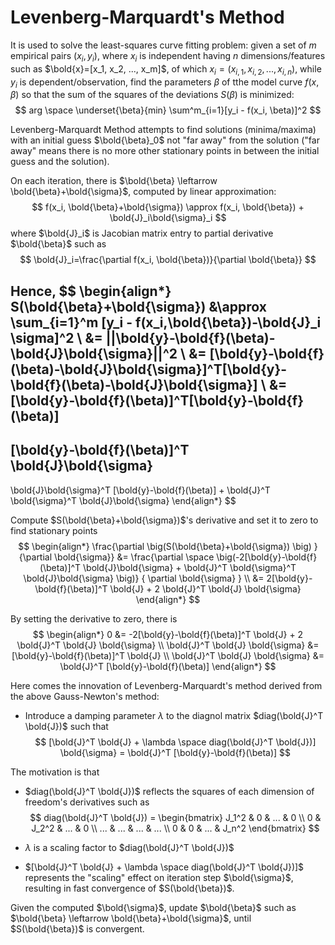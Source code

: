 # Levenberg-Marquardt's Method

It is used to solve the least-squares curve fitting problem:
given a set of $m$ empirical pairs $(x_i, y_i)$, where $x_i$ is independent having $n$ dimensions/features such as $\bold{x}=[x_1, x_2, ..., x_m]$, of which $x_i=(x_{i,1}, x_{i,2}, ..., x_{i,n})$, while $y_i$ is dependent/observation, find the parameters $\beta$ of tthe model curve $f(x, \beta)$ so that the sum of the squares of the deviations $S(\beta)$ is minimized:
$$
arg \space \underset{\beta}{min}
\sum^m_{i=1}[y_i - f(x_i, \beta)]^2
$$

Levenberg-Marquardt Method attempts to find solutions (minima/maxima) with an initial guess $\bold{\beta}_0$ not "far away" from the solution ("far away" means there is no more other stationary points in between the initial guess and the solution).

On each iteration, there is $\bold{\beta} \leftarrow \bold{\beta}+\bold{\sigma}$, computed by linear approximation:
$$
f(x_i, \bold{\beta}+\bold{\sigma})
\approx
f(x_i, \bold{\beta}) + \bold{J}_i\bold{\sigma}_i
$$
where $\bold{J}_i$ is Jacobian matrix entry to partial derivative $\bold{\beta}$ such as
$$
\bold{J}_i=\frac{\partial f(x_i, \bold{\beta})}{\partial \bold{\beta}}
$$

Hence, 
$$
\begin{align*}
S(\bold{\beta}+\bold{\sigma})
&\approx
\sum_{i=1}^m [y_i - f(x_i,\bold{\beta})-\bold{J}_i \sigma]^2
\\ &=
||\bold{y}-\bold{f}(\beta)-\bold{J}\bold{\sigma}||^2
\\ &=
[\bold{y}-\bold{f}(\beta)-\bold{J}\bold{\sigma}]^T[\bold{y}-\bold{f}(\beta)-\bold{J}\bold{\sigma}]
\\ &=
[\bold{y}-\bold{f}(\beta)]^T[\bold{y}-\bold{f}(\beta)]
-
[\bold{y}-\bold{f}(\beta)]^T \bold{J}\bold{\sigma}
-
\bold{J}\bold{\sigma}^T [\bold{y}-\bold{f}(\beta)]
+ 
\bold{J}^T \bold{\sigma}^T \bold{J}\bold{\sigma}
\end{align*}
$$

Compute $S(\bold{\beta}+\bold{\sigma})$'s derivative and set it to zero to find stationary points
$$
\begin{align*}
\frac{\partial \big(S(\bold{\beta}+\bold{\sigma}) \big)
}{\partial \bold{\sigma}}
&=
\frac{\partial \space
    \big(-2[\bold{y}-\bold{f}(\beta)]^T \bold{J}\bold{\sigma}
    +
    \bold{J}^T \bold{\sigma}^T \bold{J}\bold{\sigma}
    \big)}
    {
        \partial \bold{\sigma}
    }
\\ &=
2[\bold{y}-\bold{f}(\beta)]^T \bold{J}
+
2 \bold{J}^T \bold{J} \bold{\sigma}
\end{align*}
$$

By setting the derivative to zero, there is
$$
\begin{align*}
0 &=
-2[\bold{y}-\bold{f}(\beta)]^T \bold{J}
+
2 \bold{J}^T \bold{J} \bold{\sigma}
\\ 
\bold{J}^T \bold{J} \bold{\sigma}
&=
[\bold{y}-\bold{f}(\beta)]^T \bold{J}
\\
\bold{J}^T \bold{J} \bold{\sigma}
&=
\bold{J}^T [\bold{y}-\bold{f}(\beta)]
\end{align*}
$$

Here comes the innovation of Levenberg-Marquardt's method derived from the above Gauss-Newton's method:

* Introduce a damping parameter $\lambda$ to the diagnol matrix $diag(\bold{J}^T \bold{J})$ such that
$$
[\bold{J}^T \bold{J} + \lambda \space diag(\bold{J}^T \bold{J})] \bold{\sigma}
=
\bold{J}^T [\bold{y}-\bold{f}(\beta)]
$$

The motivation is that

* $diag(\bold{J}^T \bold{J})$ reflects the squares of each dimension of freedom's derivatives such as 
$$
diag(\bold{J}^T \bold{J})
=
\begin{bmatrix}
      J_1^2 & 0 & ... & 0 \\
      0 & J_2^2 & ... & 0 \\
      ... & ... & ... & ... \\
      0 & 0 & ... & J_n^2
\end{bmatrix}
$$ 

* $\lambda$ is a scaling factor to $diag(\bold{J}^T \bold{J})$

* $[\bold{J}^T \bold{J} + \lambda \space diag(\bold{J}^T \bold{J})]$ represents the "scaling" effect on iteration step $\bold{\sigma}$, resulting in fast convergence of $S(\bold{\beta})$.

Given the computed $\bold{\sigma}$, update $\bold{\beta}$ such as $\bold{\beta} \leftarrow \bold{\beta}+\bold{\sigma}$, until $S(\bold{\beta})$ is convergent.